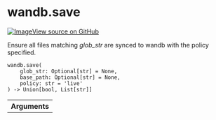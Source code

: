 # wandb.save

<!-- Insert buttons and diff -->


[![Image](https://www.tensorflow.org/images/GitHub-Mark-32px.png)View source on GitHub](https://www.github.com/wandb/client/tree/master/wandb/sdk/wandb_run.py#L892-L981)



Ensure all files matching *glob_str* are synced to wandb with the policy specified.

<pre>
<code>wandb.save(
    glob_str: Optional[str] = None,
    base_path: Optional[str] = None,
    policy: str = &#x27;live&#x27;
) -> Union[bool, List[str]]
</code></pre>



<!-- Placeholder for "Used in" -->


<!-- Tabular view -->
 <table>
<tr><th>Arguments</th></tr>

</table>

